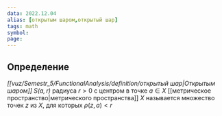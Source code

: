 ```yaml
---
data: 2022.12.04
alias: [открытым шаром,открытый шар]
tags: math
symbol:
page:
---
```

## Определение
*[[vuz/Semestr_5/FunctionalAnalysis/definition/открытый шар|Открытым шаром]] $S(a,r)$*  радиуса $r > 0$ с центром в точке $a \in X$ [[метрическое пространство|метрического пространства]] $X$ называется множество точек $z$ из $X$, для которых $\rho(z,a) < r$

